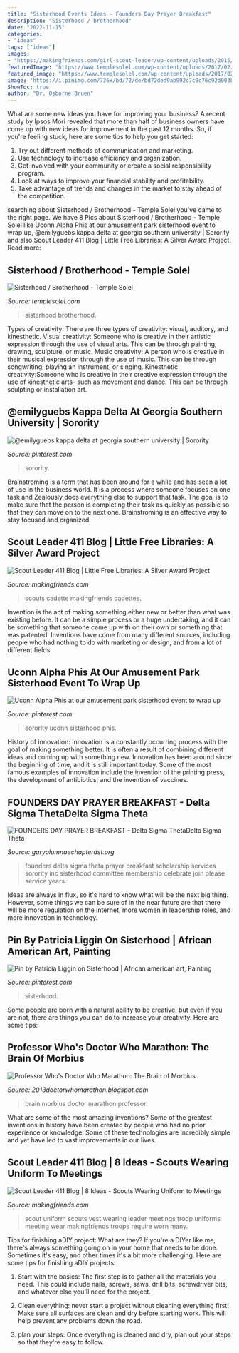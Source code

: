 ```yaml
---
title: "Sisterhood Events Ideas ~ Founders Day Prayer Breakfast"
description: "Sisterhood / brotherhood"
date: "2022-11-15"
categories:
- "ideas"
tags: ["ideas"]
images:
- "https://makingfriends.com/girl-scout-leader/wp-content/uploads/2015/09/11807714_962862763755088_6259400444305124938_o.jpg"
featuredImage: "https://www.templesolel.com/wp-content/uploads/2017/02/12764790_1043080639064022_707566941182454665_o-1500x630.jpg"
featured_image: "https://www.templesolel.com/wp-content/uploads/2017/02/12764790_1043080639064022_707566941182454665_o-1500x630.jpg"
image: "https://i.pinimg.com/736x/bd/72/de/bd72ded9ab992c7c9c76c92d003b4a2a--paint-party-african-art.jpg"
ShowToc: true
author: "Dr. Osborne Bruen"
---
```



What are some new ideas you have for improving your business?
A recent study by Ipsos Mori revealed that more than half of business owners have come up with new ideas for improvement in the past 12 months. So, if you're feeling stuck, here are some tips to help you get started: 
1. Try out different methods of communication and marketing.
2. Use technology to increase efficiency and organization.
3. Get involved with your community or create a social responsibility program.
4. Look at ways to improve your financial stability and profitability.
5. Take advantage of trends and changes in the market to stay ahead of the competition.

	

		
searching about Sisterhood / Brotherhood - Temple Solel you've came to the right page. We have 8 Pics about Sisterhood / Brotherhood - Temple Solel like Uconn Alpha Phis at our amusement park sisterhood event to wrap up, @emilyguebs kappa delta at georgia southern university | Sorority and also Scout Leader 411 Blog | Little Free Libraries: A Silver Award Project. Read more:
		
    
## Sisterhood / Brotherhood - Temple Solel

<img loading=lazy src="https://www.templesolel.com/wp-content/uploads/2017/02/12764790_1043080639064022_707566941182454665_o-1500x630.jpg" onerror="this.onerror=null;this.src='https://tse1.mm.bing.net/th?id=OIP.85kcHaWKytk82o8iXAyiEAHaDH&amp;pid=15.1';" alt="Sisterhood / Brotherhood - Temple Solel">

_Source: templesolel.com_

>sisterhood brotherhood. 

	

Types of creativity: There are three types of creativity: visual, auditory, and kinesthetic.
Visual creativity: Someone who is creative in their artistic expression through the use of visual arts. This can be through painting, drawing, sculpture, or music. Music creativity: A person who is creative in their musical expression through the use of music. This can be through songwriting, playing an instrument, or singing. Kinesthetic creativity:Someone who is creative in their creative expression through the use of kinesthetic arts- such as movement and dance. This can be through sculpting or installation art.

    
## @emilyguebs Kappa Delta At Georgia Southern University | Sorority

<img loading=lazy src="https://i.pinimg.com/originals/2c/b6/f1/2cb6f1deaa0a2c4de65b0d915a2d1bbf.jpg" onerror="this.onerror=null;this.src='https://tse4.mm.bing.net/th?id=OIP.IiIrm7eikQEcJq8qsxzEUwHaJQ&amp;pid=15.1';" alt="@emilyguebs kappa delta at georgia southern university | Sorority">

_Source: pinterest.com_

>sorority. 

	

Brainstroming is a term that has been around for a while and has seen a lot of use in the business world. It is a process where someone focuses on one task and Zealously does everything else to support that task. The goal is to make sure that the person is completing their task as quickly as possible so that they can move on to the next one. Brainstroming is an effective way to stay focused and organized.

    
## Scout Leader 411 Blog | Little Free Libraries: A Silver Award Project

<img loading=lazy src="https://makingfriends.com/girl-scout-leader/wp-content/uploads/2015/09/11807714_962862763755088_6259400444305124938_o.jpg" onerror="this.onerror=null;this.src='https://tse2.mm.bing.net/th?id=OIP.IwvMCNVlGVHzxZLMqZohVgHaH1&amp;pid=15.1';" alt="Scout Leader 411 Blog | Little Free Libraries: A Silver Award Project">

_Source: makingfriends.com_

>scouts cadette makingfriends cadettes. 

	

Invention is the act of making something either new or better than what was existing before. It can be a simple process or a huge undertaking, and it can be something that someone came up with on their own or something that was patented. Inventions have come from many different sources, including people who had nothing to do with marketing or design, and from a lot of different fields.

    
## Uconn Alpha Phis At Our Amusement Park Sisterhood Event To Wrap Up

<img loading=lazy src="https://i.pinimg.com/736x/d5/fa/3e/d5fa3ee4b0df752ca1212938633e892b--alpha-phi-amusement-parks.jpg" onerror="this.onerror=null;this.src='https://tse4.mm.bing.net/th?id=OIP.jm4gQj-_ltv06tkNTdDA4QHaJ3&amp;pid=15.1';" alt="Uconn Alpha Phis at our amusement park sisterhood event to wrap up">

_Source: pinterest.com_

>sorority uconn sisterhood phis. 

	

History of innovation:
Innovation is a constantly occurring process with the goal of making something better. It is often a result of combining different ideas and coming up with something new. Innovation has been around since the beginning of time, and it is still important today. Some of the most famous examples of innovation include the invention of the printing press, the development of antibiotics, and the invention of vaccines.

    
## FOUNDERS DAY PRAYER BREAKFAST - Delta Sigma ThetaDelta Sigma Theta

<img loading=lazy src="https://garyalumnaechapterdst.org/wp-content/uploads/sites/6/2017/11/FOUNDERS-DAY-2018.jpg" onerror="this.onerror=null;this.src='https://tse3.mm.bing.net/th?id=OIP.6wW6wRM1VuFG-9bDFkcoawHaJl&amp;pid=15.1';" alt="FOUNDERS DAY PRAYER BREAKFAST - Delta Sigma ThetaDelta Sigma Theta">

_Source: garyalumnaechapterdst.org_

>founders delta sigma theta prayer breakfast scholarship services sorority inc sisterhood committee membership celebrate join please service years. 

	

Ideas are always in flux, so it's hard to know what will be the next big thing. However, some things we can be sure of in the near future are that there will be more regulation on the internet, more women in leadership roles, and more innovation in technology.

    
## Pin By Patricia Liggin On Sisterhood | African American Art, Painting

<img loading=lazy src="https://i.pinimg.com/736x/bd/72/de/bd72ded9ab992c7c9c76c92d003b4a2a--paint-party-african-art.jpg" onerror="this.onerror=null;this.src='https://tse2.mm.bing.net/th?id=OIP.vZtEUMytysqWI2uG_c6ZfgHaF6&amp;pid=15.1';" alt="Pin by Patricia Liggin on Sisterhood | African american art, Painting">

_Source: pinterest.com_

>sisterhood. 

	

Some people are born with a natural ability to be creative, but even if you are not, there are things you can do to increase your creativity. Here are some tips:

    
## Professor Who&#039;s Doctor Who Marathon: The Brain Of Morbius

<img loading=lazy src="http://3.bp.blogspot.com/-KYuXHrm7Ojg/Ugmd71VnOQI/AAAAAAAABPM/Sfj1avq0qAQ/s1600/2760557950_d1d0ac48dd_o.jpg" onerror="this.onerror=null;this.src='https://tse3.mm.bing.net/th?id=OIP.qW4FvEaMK0v7Y8dcIghl3QHaFj&amp;pid=15.1';" alt="Professor Who&#039;s Doctor Who Marathon: The Brain of Morbius">

_Source: 2013doctorwhomarathon.blogspot.com_

>brain morbius doctor marathon professor. 

	

What are some of the most amazing inventions?
Some of the greatest inventions in history have been created by people who had no prior experience or knowledge. Some of these technologies are incredibly simple and yet have led to vast improvements in our lives.

    
## Scout Leader 411 Blog | 8 Ideas - Scouts Wearing Uniform To Meetings

<img loading=lazy src="http://www.makingfriends.com/girl-scout-leader/wp-content/uploads/2014/01/DSC_0062.jpg" onerror="this.onerror=null;this.src='https://tse4.mm.bing.net/th?id=OIP.EL06KEG0Rqdckg6s_cNT6AHaE9&amp;pid=15.1';" alt="Scout Leader 411 Blog | 8 Ideas - Scouts Wearing Uniform to Meetings">

_Source: makingfriends.com_

>scout uniform scouts vest wearing leader meetings troop uniforms meeting wear makingfriends troops require worn many. 

	

Tips for finishing aDIY project: What are they?
If you're a DIYer like me, there's always something going on in your home that needs to be done. Sometimes it's easy, and other times it's a bit more challenging. Here are some tips for finishing aDIY projects:
1. Start with the basics: The first step is to gather all the materials you need. This could include nails, screws, saws, drill bits, screwdriver bits, and whatever else you'll need for the project.

2. Clean everything: never start a project without cleaning everything first! Make sure all surfaces are clean and dry before starting work. This will help prevent any problems down the road.

3. plan your steps: Once everything is cleaned and dry, plan out your steps so that they're easy to follow.

